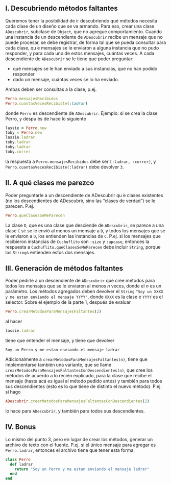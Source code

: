 ## I. Descubriendo métodos faltantes
Queremos tener la posibilidad de ir descubriendo qué métodos necesita cada clase de un diseño que se va armando. Para eso, crear una clase `ADescubrir`, subclase de `Object`, que no agregue comportamiento. Cuando una instancia de un descendiente de `ADescubrir` recibe un mensaje que no puede procesar, se debe registrar, de forma tal que se pueda consultar para cada clase, qu ́e mensajes se le enviaron a alguna instancia que no pudo responder, y para cada uno de estos mensajes, cuántas veces. A cada descendiente de `ADescubrir` se le tiene que poder preguntar:

- qué mensajes se le han enviado a sus instancias, que no han podido responder
- dado un mensaje, cuántas veces se lo ha enviado.

Ambas deben ser consultas a la clase, p.ej.

```ruby
Perro.mensajesRecibidos
Perro.cuantasVecesRecibiste(:ladrar)
```

donde `Perro` es descendiente de `ADescubrir`.
Ejemplo: si se crea la clase Perro, y despu ́es de hace lo siguiente

```ruby
lassie = Perro.new
toby = Perro.new
lassie.ladrar
toby.ladrar
toby.ladrar
toby.correr
```

la respuesta a `Perro.mensajesRecibidos` debe ser `[:ladrar, :correr]`, y `Perro.cuantasVecesRecibiste(:ladrar)` debe devolver `3`.

## II. A qué clases me parezco
Poder preguntarle a un descendiente de ADescubrir qu ́e clases existentes (no los descendientes de ADescubrir, sino las “clases de verdad”) se le parecen. P.ej.

```ruby
Perro.queClasesSeMeParecen
```

La clase `D`, que es una clase que desciende de `ADescubrir`, se parece a una clase `C` si: se le envió al menos un mensaje a `D`, y todos los mensajes que se le enviaron a `D`, los entienden las instancias de `C`. P.ej. si los mensajes que recibieron instancias de `Cuchuflito` son `:size` y `:upcase`, entonces la respuesta a `Cuchuflito.queClasesSeMeParecen` debe incluir `String`, porque los `String`s entienden estos dos mensajes.

## III. Generación de métodos faltantes
Poder pedirle a un descendiente de `ADescubrir` que cree métodos para todos los mensajes que se le enviaron al menos _n_ veces, donde el _n_ es un parámetro. Los métodos agregados deben devolver el `String` `"Soy un XXXX y me estan enviando el mensaje YYYY"`, donde `XXXX` es la clase e `YYYY` es el selector.
Sobre el ejemplo de la parte 1, después de evaluar
```ruby
Perro.crearMetodosParaMensajesFaltantes(2)
```
al hacer
```ruby
lassie.ladrar
```
tiene que entender el mensaje, y tiene que devolver
```
Soy un Perro y me estan enviando el mensaje ladrar
```
Adicionalmente a `crearMetodosParaMensajesFaltantes(n)`, tiene que implementarse también una variante, que se llame `crearMetodosParaMensajesFaltantesConDescendientes(n)`, que cree los métodos de acuerdo a lo recién explicado, para la clase que recibe el mensaje (hasta acá es igual al método pedido antes) y también para todos sus descendientes (esto es lo que tiene de distinto el nuevo método).
P.ej. si hago
```ruby
ADescubrir.crearMetodosParaMensajesFaltantesConDescendientes(2)
```
lo hace para `ADescubrir`, y también para todos sus descendientes.

## IV. Bonus
Lo mismo del punto 3, pero en lugar de crear los métodos, generar un archivo de texto con el fuente. P.ej. si el único mensaje para agregar es `Perro.ladrar`, entonces el archivo tiene que tener esta forma.

```ruby
class Perro
  def ladrar
    return "Soy un Perro y me estan enviando el mensaje ladrar"
  end
end
```

